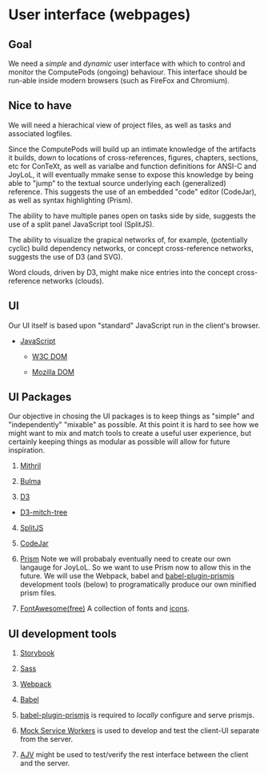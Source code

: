 # User interface (webpages)

## Goal

We need a *simple* and *dynamic* user interface with which to control and 
monitor the ComputePods (ongoing) behaviour. This interface should be 
run-able inside modern browsers (such as FireFox and Chromium). 

## Nice to have

We will need a hierachical view of project files, as well as tasks and 
associated logfiles. 

Since the ComputePods will build up an intimate knowledge of the artifacts 
it builds, down to locations of cross-references, figures, chapters, 
sections, etc for ConTeXt, as well as varialbe and function definitions 
for ANSI-C and JoyLoL, it will eventually mmake sense to expose this 
knowledge by being able to "jump" to the textual source underlying each 
(generalized) reference. This suggests the use of an embedded "code" 
editor (CodeJar), as well as syntax highlighting (Prism).

The ability to have multiple panes open on tasks side by side, suggests 
the use of a split panel JavaScript tool (SplitJS).  

The ability to visualize the grapical networks of, for example, 
(potentially cyclic) build dependency networks, or concept cross-reference 
networks, suggests the use of D3 (and SVG). 

Word clouds, driven by D3, might make nice entries into the concept 
cross-reference networks (clouds). 

## UI

Our UI itself is based upon "standard" JavaScript run in the client's 
browser. 

- [JavaScript](https://developer.mozilla.org/en-US/docs/Web/JavaScript/Guide)

  - [W3C DOM](https://www.w3.org/TR/DOM-Level-2-HTML/)

  - [Mozilla DOM](https://developer.mozilla.org/en-US/docs/Web/API/Document_Object_Model)

## UI Packages

Our objective in chosing the UI packages is to keep things as "simple" and 
"independently" "mixable" as possible. At this point it is hard to see how 
we might want to mix and match tools to create a useful user experience, 
but certainly keeping things as modular as possible will allow for future 
inspiration. 

1. [Mithril](https://mithril.js.org/)

2. [Bulma](https://bulma.io/documentation/)

3. [D3](https://d3js.org/)

  - [D3-mitch-tree](https://github.com/deltoss/d3-mitch-tree)

4. [SplitJS](https://github.com/nathancahill/split/tree/master/packages/splitjs)

5. [CodeJar](https://medv.io/codejar/)

6. [Prism](https://prismjs.com/) Note we will probabaly eventually need to 
   create our own langauge for JoyLoL. So we want to use Prism now to 
   allow this in the future. We will use the Webpack, babel and 
   [babel-plugin-prismjs](https://github.com/mAAdhaTTah/babel-plugin-prismjs) 
   development tools (below) to programatically produce our own minified 
   prism files. 

   
7. [FontAwesome(free)](https://github.com/FortAwesome/Font-Awesome) A 
   collection of fonts and [icons](https://fontawesome.com/icons). 

## UI development tools

1. [Storybook](https://storybook.js.org/)

2. [Sass](https://sass-lang.com/)

3. [Webpack](https://webpack.js.org/)

4. [Babel](https://babeljs.io/)

5. [babel-plugin-prismjs](https://github.com/mAAdhaTTah/babel-plugin-prismjs) 
   is required to *locally* configure and serve prismjs.

6. [Mock Service Workers](https://mswjs.io/) is used to develop and test 
   the client-UI separate from the server.

7. [AJV](https://ajv.js.org/) might be used to test/verify the rest 
   interface between the client and the server. 
